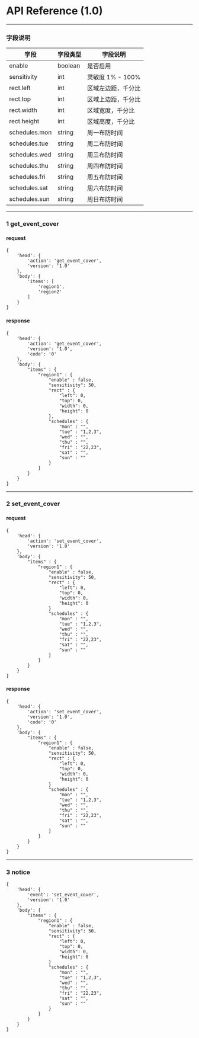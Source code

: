 # API Reference (1.0)
---

### 字段说明
字段|字段类型|字段说明
---|---|---
enable|boolean|是否启用
sensitivity|int|灵敏度 1% - 100%
rect.left|int|区域左边距，千分比
rect.top|int|区域上边距，千分比
rect.width|int|区域宽度，千分比
rect.height|int|区域高度，千分比
schedules.mon|string|周一布防时间
schedules.tue|string|周二布防时间
schedules.wed|string|周三布防时间
schedules.thu|string|周四布防时间
schedules.fri|string|周五布防时间
schedules.sat|string|周六布防时间
schedules.sun|string|周日布防时间

---
### 1 get_event_cover
#### request

	{
		'head': {
			'action': 'get_event_cover',
			'version': '1.0'
		},
		'body': {
			'items': [
				'region1',
				'region2'
			]
		}
	}

#### response

	{
		'head': {
			'action': 'get_event_cover',
			'version': '1.0',
			'code': '0'
		},
		'body': {
			"items" : {
				"region1" : {
					"enable" : false,
					"sensitivity": 50,
					"rect" : {
						"left": 0,
						"top": 0,
						"width": 0,
						"height": 0
					},
					"schedules" : {
						"mon" : "",
						"tue" : "1,2,3",
						"wed" : "",
						"thu" : "",
						"fri" : "22,23",
						"sat" : "",
						"sun" : ""
					}
				}
			}
		}
 	}

---
### 2 set_event_cover
#### request

	{
		'head': {
			'action': 'set_event_cover',
			'version': '1.0'
		},
		'body': {
			"items" : {
				"region1" : {
					"enable" : false,
					"sensitivity": 50,
					"rect" : {
						"left": 0,
						"top": 0,
						"width": 0,
						"height": 0
					}
					"schedules" : {
						"mon" : "",
						"tue" : "1,2,3",
						"wed" : "",
						"thu" : "",
						"fri" : "22,23",
						"sat" : "",
						"sun" : ""
					}
				}
			}
		}
	}

#### response

	{
		'head': {
			'action': 'set_event_cover',
			'version': '1.0',
			'code': '0'
		},
		'body': {
			"items" : {
				"region1" : {
					"enable" : false,
					"sensitivity": 50,
					"rect" : {
						"left": 0,
						"top": 0,
						"width": 0,
						"height": 0
					}
					"schedules" : {
						"mon" : "",
						"tue" : "1,2,3",
						"wed" : "",
						"thu" : "",
						"fri" : "22,23",
						"sat" : "",
						"sun" : ""
					}
				}
			}
		}
	}

---
### 3 notice

	{
		'head': {
			'event': 'set_event_cover',
			'version': '1.0'
		},
		'body': {
			"items" : {
				"region1" : {
					"enable" : false,
					"sensitivity": 50,
					"rect" : {
						"left": 0,
						"top": 0,
						"width": 0,
						"height": 0
					}
					"schedules" : {
						"mon" : "",
						"tue" : "1,2,3",
						"wed" : "",
						"thu" : "",
						"fri" : "22,23",
						"sat" : "",
						"sun" : ""
					}
				}
			}
		}
	}